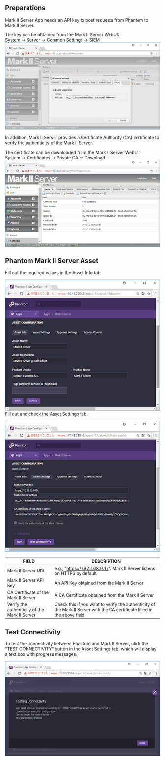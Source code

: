 
## **Preparations**

Mark II Server App needs an API key to post requests from Phantom to Mark II Server.  
  
The key can be obtained from the Mark II Server WebUI:  
System → Server → Common Settings → SIEM  
[![](img/mark2server-apikey.png)](img/mark2server-apikey.png)  
  
In addition, Mark II Server provides a Certificate Authority (CA) certificate to verify the
authenticity of the Mark II Server.  
  
The certificate can be downloaded from the Mark II Server WebUI:  
System → Certificates → Private CA → Download  
[![](img/mark2server-cacert.png)](img/mark2server-cacert.png)  

## **Phantom Mark II Server Asset**

Fill out the required values in the Asset Info tab.  
  
[![](img/mark2server-assetinfo.png)](img/mark2server-assetinfo.png)  
Fill out and check the Asset Settings tab.  
  
[![](img/mark2server-assetsettings.png)](img/mark2server-assetsettings.png)  

| FIELD                                         | DESCRIPTION                                                                                                               |
|-----------------------------------------------|---------------------------------------------------------------------------------------------------------------------------|
| Mark II Server URL                            | e.g., "https://192.168.0.1/". Mark II Server listens on HTTPS by default                                                  |
| Mark II Server API Key                        | An API Key obtained from the Mark II Server                                                                               |
| CA Certificate of the Mark II Server          | A CA Certificate obtained from the Mark II Server                                                                         |
| Verify the authenticity of the Mark II Server | Check this if you want to verify the authenticity of the Mark II Server with the CA certificate filled in the above field |

  

## **Test Connectivity**

To test the connectivity between Phantom and Mark II Server, click the "TEST CONNECTIVITY" button in
the Asset Settings tab, which will display a text box with progress messages.  
  
[![](img/mark2server-connectivity.png)](img/mark2server-connectivity.png)
